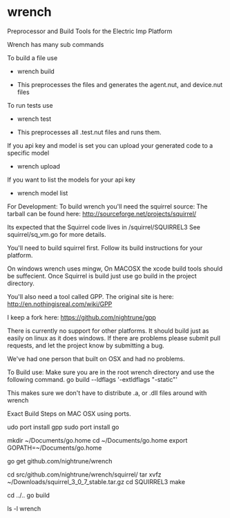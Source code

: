 # wrench
Preprocessor and Build Tools for the Electric Imp Platform

Wrench has many sub commands

To build a file use
- wrench build

- This preprocesses the files and generates the agent.nut, and device.nut files

To run tests use
- wrench test

- This preprocesses all .test.nut files and runs them.


If you api key and model is set you can upload your generated code to a specific
model
- wrench upload

If you want to list the models for your api key
- wrench model list


For Development:
  To build wrench you'll need the squirrel source:
  The tarball can be found here:
  http://sourceforge.net/projects/squirrel/

  Its expected that the Squirrel code lives in <project dir>/squirrel/SQUIRREL3
  See squirrel/sq_vm.go for more details.

  You'll need to build squirrel first.
  Follow its build instructions for your platform.

  On windows wrench uses mingw, On MACOSX the xcode build tools should be suffecient.
  Once Squirrel is build just use go build in the project directory.

  You'll also need a tool called GPP. The original site is here: 
  http://en.nothingisreal.com/wiki/GPP
  
  I keep a fork here: https://github.com/nightrune/gpp
  
  There is currently no support for other platforms. It should build just
  as easily on linux as it does windows. If there are problems please submit
  pull requests, and let the project know by submitting a bug.
  
  We've had one person that built on OSX and had no problems.

To Build use:
Make sure you are in the root wrench directory and use the following command.
go build --ldflags '-extldflags "-static"'

This makes sure we don't have to distribute .a, or .dll files around with wrench

Exact Build Steps on MAC OSX using ports.

udo port install gpp
sudo port install go

mkdir ~/Documents/go.home
cd ~/Documents/go.home
export GOPATH=~/Documents/go.home

go get github.com/nightrune/wrench

cd src/github.com/nightrune/wrench/squirrel/
tar xvfz ~/Downloads/squirrel_3_0_7_stable.tar.gz
cd SQUIRREL3
make

cd ../..
go build

ls -l wrench


